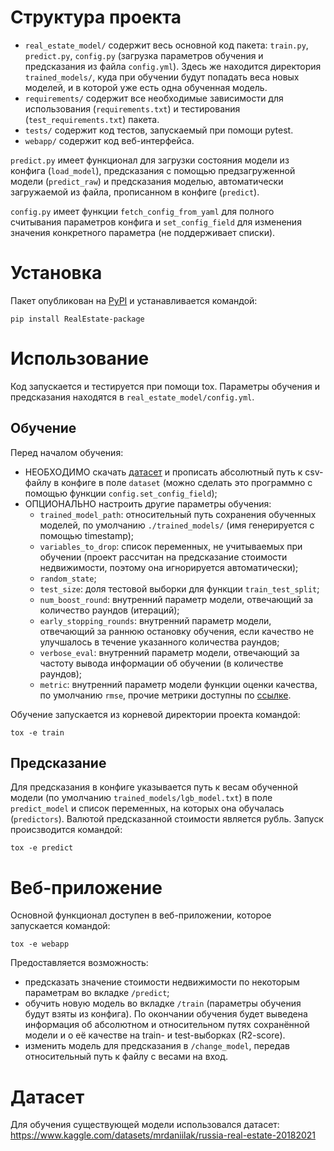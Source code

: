 # Структура проекта

- `real_estate_model/` содержит весь основной код пакета: `train.py`, `predict.py`, `config.py` (загрузка параметров обучения и предсказания из файла `config.yml`). Здесь же находится директория `trained_models/`, куда при обучении будут попадать веса новых моделей, и в которой уже есть одна обученная модель.
- `requirements/` содержит все необходимые зависимости для использования (`requirements.txt`) и тестирования (`test_requirements.txt`) пакета.
- `tests/` содержит код тестов, запускаемый при помощи pytest.
- `webapp/` содержит код веб-интерфейса.

`predict.py` имеет функционал для загрузки состояния модели из конфига (`load_model`), предсказания с помощью предзагруженной модели (`predict_raw`) и предсказания моделью, автоматически загружаемой из файла, прописанном в конфиге (`predict`).

`config.py` имеет функции `fetch_config_from_yaml` для полного считывания параметров конфига и `set_config_field` для изменения значения конкретного параметра (не поддерживает списки).


# Установка

Пакет опубликован на [PyPI](https://pypi.org/project/RealEstate-package/) и устанавливается командой:

```
pip install RealEstate-package
```


# Использование

Код запускается и тестируется при помощи tox. Параметры обучения и предсказания находятся в `real_estate_model/config.yml`.


## Обучение

Перед началом обучения:

- НЕОБХОДИМО скачать [датасет](https://www.kaggle.com/datasets/mrdaniilak/russia-real-estate-20182021) и прописать абсолютный путь к csv-файлу в конфиге в поле `dataset` (можно сделать это программно с помощью функции `config.set_config_field`);
- ОПЦИОНАЛЬНО настроить другие параметры обучения:
    + `trained_model_path`: относительный путь сохранения обученных моделей, по умолчанию `./trained_models/` (имя генерируется с помощью timestamp);
    + `variables_to_drop`: список переменных, не учитываемых при обучении (проект рассчитан на предсказание стоимости недвижимости, поэтому она игнорируется автоматически);
    + `random_state`;
    + `test_size`: доля тестовой выборки для функции `train_test_split`;
    + `num_boost_round`: внутренний параметр модели, отвечающий за количество раундов (итераций);
    + `early_stopping_rounds`: внутренний параметр модели, отвечающий за раннюю остановку обучения, если качество не улучшалось в течение указанного количества раундов;
    + `verbose_eval`: внутренний параметр модели, отвечающий за частоту вывода информации об обучении (в количестве раундов);
    + `metric`: внутренний параметр модели функции оценки качества, по умолчанию `rmse`, прочие метрики доступны по [ссылке](https://lightgbm.readthedocs.io/en/latest/Parameters.html#metric).

Обучение запускается из корневой директории проекта командой:

```
tox -e train
```


## Предсказание

Для предсказания в конфиге указывается путь к весам обученной модели (по умолчанию `trained_models/lgb_model.txt`) в поле `predict_model` и список переменных, на которых она обучалась (`predictors`).
Валютой предсказанной стоимости является рубль. Запуск происзводится командой:

```
tox -e predict
```


# Веб-приложение

Основной функционал доступен в веб-приложении, которое запускается командой:

```
tox -e webapp
```

Предоставляется возможность:
- предсказать значение стоимости недвижимости по некоторым параметрам во вкладке `/predict`;
- обучить новую модель во вкладке `/train` (параметры обучения будут взяты из конфига). По окончании обучения будет выведена информация об абсолютном и относительном путях сохранённой модели и о её качестве на train- и test-выборках (R2-score).
- изменить модель для предсказания в `/change_model`, передав относительный путь к файлу с весами на вход.


# Датасет

Для обучения существующей модели использовался датасет:
https://www.kaggle.com/datasets/mrdaniilak/russia-real-estate-20182021
